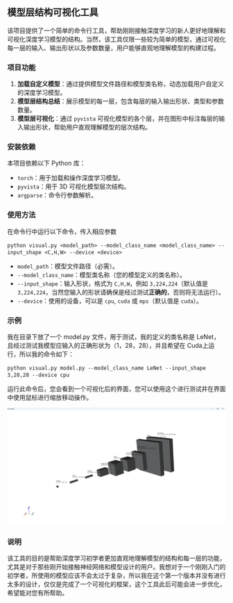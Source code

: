 ## 模型层结构可视化工具

该项目提供了一个简单的命令行工具，帮助刚刚接触深度学习的新人更好地理解和可视化深度学习模型的结构。当然，该工具仅限一些较为简单的模型，通过可视化每一层的输入、输出形状以及参数数量，用户能够直观地理解模型的构建过程。

### 项目功能

1. **加载自定义模型**：通过提供模型文件路径和模型类名称，动态加载用户自定义的深度学习模型。
2. **模型层结构总结**：展示模型的每一层，包含每层的输入输出形状、类型和参数数量。
3. **模型层可视化**：通过 `pyvista` 可视化模型的各个层，并在图形中标注每层的输入输出形状，帮助用户直观理解模型的层次结构。

### 安装依赖

本项目依赖以下 Python 库：

- `torch`：用于加载和操作深度学习模型。
- `pyvista`：用于 3D 可视化模型层次结构。
- `argparse`：命令行参数解析。

### 使用方法

在命令行中运行以下命令，传入相应参数

```
python visual.py <model_path> --model_class_name <model_class_name> --input_shape <C,H,W> --device <device>

```

- `model_path`：模型文件路径（必需）。
- `--model_class_name`：模型类名称（您的模型定义的类名称）。
- `--input_shape`：输入形状，格式为 `C,H,W`，例如 `3,224,224`（默认值是 `3,224,224`，当然您输入的形状请确保是经过测试**正确的**，否则将无法运行）。
- `--device`：使用的设备，可以是 `cpu`, `cuda` 或 `mps`（默认值是 `cuda`）。

### 示例

我在目录下放了一个 model.py 文件，用于测试，我的定义的类名称是 LeNet，且经过测试我模型应输入的正确形状为（1，28，28），并且希望在 Cuda上运行，所以我的命令如下：

```
python visual.py model.py --model_class_name LeNet --input_shape 3,28,28 --device cpu

```

运行此命令后，您会看到一个可视化后的界面，您可以使用这个进行测试并在界面中使用鼠标进行缩放移动操作。

![alt](result.png)

### 说明

该工具的目的是帮助深度学习初学者更加直观地理解模型的结构和每一层的功能，尤其是对于那些刚开始接触神经网络和模型设计的用户。我想对于一个刚刚入门的初学者，所使用的模型应该不会太过于复杂，所以我在这个第一个版本并没有进行太多的设计，仅仅是完成了一个可视化的框架，这个工具此后可能会进一步优化，希望能对您有所帮助。

